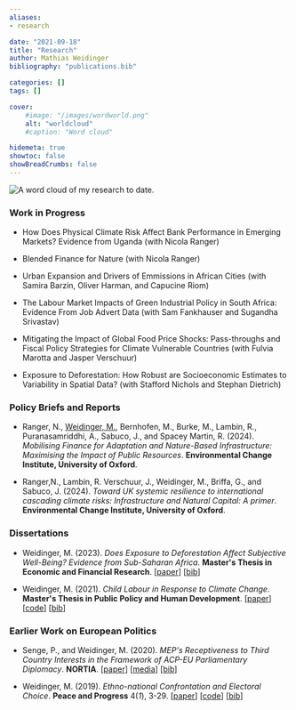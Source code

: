 ```yaml
---
aliases:
- research

date: "2021-09-18"
title: "Research"
author: Mathias Weidinger
bibliography: "publications.bib"

categories: []
tags: []

cover:
    #image: "/images/wordworld.png"
    alt: "worldcloud"
    #caption: "Word cloud"

hidemeta: true
showtoc: false
showBreadCrumbs: false
---
```


![A word cloud of my research to date.](/images/translucent.png)

### Work in Progress

<!-- - [Just Adaptation](https://www.eci.ox.ac.uk/news/partnership-howden-foundation-aims-mobilise-fairer-and-more-just-distribution-support) (with Mark Bernhofen and Nicola Ranger) -->

- How Does Physical Climate Risk Affect Bank Performance in Emerging Markets? Evidence from
Uganda (with Nicola Ranger)

- Blended Finance for Nature (with Nicola Ranger)

<!-- [Flourishing Landscapes](https://www.naturebasedsolutionsinitiative.org/news/apply-now-for-two-fully-funded-dphil-phd-positions-at-the-nbsi-closing-march-1st): Agroforestry's Role in Sustaining Cocoa Production Amid Climate Change (with Nicola Ranger and William Thompson) -->

- Urban Expansion and Drivers of Emmissions in African Cities (with Samira Barzin, Oliver Harman, and Capucine Riom)

- The Labour Market Impacts of Green Industrial Policy in South Africa: Evidence From Job Advert Data (with Sam Fankhauser and Sugandha Srivastav)

- Mitigating the Impact of Global Food Price Shocks: Pass-throughs and Fiscal Policy Strategies for Climate Vulnerable Countries (with Fulvia Marotta and Jasper Verschuur)

- Exposure to Deforestation: How Robust are Socioeconomic Estimates to Variability in Spatial Data? (with Stafford Nichols and Stephan Dietrich)

### Policy Briefs and Reports

- Ranger, N., <u> Weidinger, M.</u>, Bernhofen, M., Burke, M., Lambin, R., Puranasamriddhi, A., Sabuco, J., and Spacey Martin, R. (2024). *Mobilising Finance for Adaptation and Nature-Based Infrastructure: Maximising the Impact of Public Resources*. **Environmental Change Institute, University of Oxford**.

- Ranger,N., Lambin, R. Verschuur, J., Weidinger, M., Briffa, G., and Sabuco, J. (2024). *Toward UK systemic resilience to international cascading climate risks: Infrastructure and Natural Capital: A primer*. **Environmental Change Institute, University of Oxford**.

### Dissertations

- Weidinger, M. (2023). *Does Exposure to Deforestation Affect Subjective Well-Being? Evidence from Sub-Saharan Africa*. **Master's Thesis in Economic and Financial Research**. [[paper](/efrthesis_final.pdf)] [[bib](/weidinger_2023.bib)]

- Weidinger, M. (2021). *Child Labour in Response to Climate Change*. **Master's Thesis in Public Policy and Human Development**. [[paper](/mppthesis_final.pdf)] [[code](https://github.com/mathiasweidinger/MPPTH)] [[bib](/weidinger_2021.bib)]

### Earlier Work on European Politics

- Senge, P., and Weidinger, M. (2020). *MEP's Receptiveness to Third Country Interests in the Framework of ACP-EU Parliamentary Diplomacy*. **NORTIA**. [[paper](https://drive.google.com/file/d/1sWLpTjllPDt1YPAvcR_tMusTqBR2JSM8/preview)] [[media](https://fasos.maastrichtuniversity.nl/weekly/fasos-alumni-win-nortia-student-essay-competition/)] [[bib](/senge_weidinger_2020.bib)]

- Weidinger, M. (2019). *Ethno-national Confrontation and Electoral Choice*. **Peace and Progress** 4(*1*), 3-29. [[paper](https://postgraduate.ias.unu.edu/upp/wp-content/uploads/2019/07/UPP-1-Weidinger.pdf)] [[code](https://nielectionresearch.weebly.com/files.html)] [[bib](/weidinger_2019.bib)]

